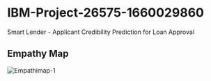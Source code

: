 # IBM-Project-26575-1660029860
Smart Lender - Applicant Credibility Prediction for Loan Approval
## Empathy Map
![Empathimap-1](https://user-images.githubusercontent.com/89579555/193393052-22d74c0b-6833-4169-97eb-4101e404d4a0.png)

